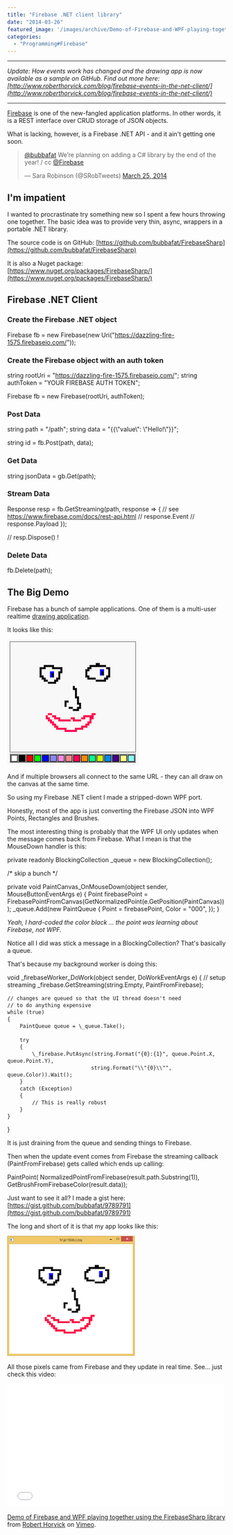 ```yaml
---
title: "Firebase .NET client library"
date: "2014-03-26"
featured_image: '/images/archive/Demo-of-Firebase-and-WPF-playing-together-using-the-FirebaseSharp-library.jpg'
categories: 
  - "Programming#Firebase"
---
```


* * *

_Update: How events work has changed and the drawing app is now available as a sample on GitHub. Find out more here: [http://www.roberthorvick.com/blog/firebase-events-in-the-net-client/](http://www.roberthorvick.com/blog/firebase-events-in-the-net-client/)_

* * *

[Firebase](http://firebase.com) is one of the new-fangled application platforms. In other words, it is a REST interface over CRUD storage of JSON objects.

What is lacking, however, is a Firebase .NET API - and it ain't getting one soon.

<blockquote class="twitter-tweet" lang="en"><p><a href="https://twitter.com/bubbafat">@bubbafat</a> We’re planning on adding a C# library by the end of the year! / cc <a href="https://twitter.com/Firebase">@Firebase</a></p>— Sara Robinson (@SRobTweets) <a href="https://twitter.com/SRobTweets/statuses/448503702446305280">March 25, 2014</a></blockquote>
<script async src="//platform.twitter.com/widgets.js" charset="utf-8"></script>

## I'm impatient

I wanted to procrastinate try something new so I spent a few hours throwing one together. The basic idea was to provide very thin, async, wrappers in a portable .NET library.

The source code is on GitHub: [https://github.com/bubbafat/FirebaseSharp](https://github.com/bubbafat/FirebaseSharp)

It is also a Nuget package: [https://www.nuget.org/packages/FirebaseSharp/](https://www.nuget.org/packages/FirebaseSharp/)

## Firebase .NET Client

### Create the Firebase .NET object

Firebase fb = new Firebase(new Uri("https://dazzling-fire-1575.firebaseio.com/"));

### Create the Firebase object with an auth token

string rootUri = "https://dazzling-fire-1575.firebaseio.com/";
string authToken = "YOUR FIREBASE AUTH TOKEN";

Firebase fb = new Firebase(rootUri, authToken);

### Post Data

string path = "/path";
string data = "{{\\"value\\": \\"Hello!\\"}}";

string id = fb.Post(path, data);

### Get Data

string jsonData = gb.Get(path);

### Stream Data

Response resp = fb.GetStreaming(path, response => {
   // see https://www.firebase.com/docs/rest-api.html
   // response.Event
   // response.Payload
});

// resp.Dispose() !

### Delete Data

fb.Delete(path);

## The Big Demo

Firebase has a bunch of sample applications. One of them is a multi-user realtime [drawing application](https://www.firebase.com/tutorial/#example/drawing).

It looks like this:

![Firebase drawing sample](/images/archive/firebase-face.png)

And if multiple browsers all connect to the same URL - they can all draw on the canvas at the same time.

So using my Firebase .NET client I made a stripped-down WPF port.

Honestly, most of the app is just converting the Firebase JSON into WPF Points, Rectangles and Brushes.

The most interesting thing is probably that the WPF UI only updates when the message comes back from Firebase. What I mean is that the MouseDown handler is this:

private readonly BlockingCollection \_queue = new BlockingCollection();

/\* skip a bunch \*/

private void PaintCanvas\_OnMouseDown(object sender, MouseButtonEventArgs e)
{
    Point firebasePoint = FirebasePointFromCanvas(GetNormalizedPoint(e.GetPosition(PaintCanvas)));
    \_queue.Add(new PaintQueue
    {
        Point = firebasePoint,
        Color = "000",
    });
} 

_Yeah, I hard-coded the color black ... the point was learning about Firebase, not WPF._

Notice all I did was stick a message in a BlockingCollection? That's basically a queue.

That's because my background worker is doing this:

void \_firebaseWorker\_DoWork(object sender, DoWorkEventArgs e)
{
    // setup streaming
    \_firebase.GetStreaming(string.Empty, PaintFromFirebase);
 
    // changes are queued so that the UI thread doesn't need
    // to do anything expensive
    while (true)
    {
        PaintQueue queue = \_queue.Take();
 
        try
        {
            \_firebase.PutAsync(string.Format("{0}:{1}", queue.Point.X, queue.Point.Y), 
                               string.Format("\\"{0}\\"", queue.Color)).Wait();
        }
        catch (Exception)
        {
            // This is really robust
        }
    }
}

It is just draining from the queue and sending things to Firebase.

Then when the update event comes from Firebase the streaming callback (PaintFromFirebase) gets called which ends up calling:

PaintPoint(
    NormalizedPointFromFirebase(result.path.Substring(1)), 
    GetBrushFromFirebaseColor(result.data));

Just want to see it all? I made a gist here: [https://gist.github.com/bubbafat/9789791](https://gist.github.com/bubbafat/9789791)

The long and short of it is that my app looks like this:

![Firebase .NET client WPF drawing app](/images/archive/wpf-face.png)

All those pixels came from Firebase and they update in real time. See... just check this video:

<iframe src="//player.vimeo.com/video/90142319" width="500" height="281" frameborder="0" webkitallowfullscreen mozallowfullscreen="" allowfullscreen=""></iframe>

[Demo of Firebase and WPF playing together using the FirebaseSharp library](http://vimeo.com/90142319) from [Robert Horvick](http://vimeo.com/user25733081) on [Vimeo](https://vimeo.com).
